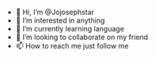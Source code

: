 - 👋 Hi, I’m @Jojosephstar
- 👀 I’m interested in anything
- 🌱 I’m currently learning language
- 💞️ I’m looking to collaborate on my friend
- 📫 How to reach me just follow me

<!---
Jojosephstar/Jojosephstar is a ✨ special ✨ repository because its `README.md` (this file) appears on your GitHub profile.
You can click the Preview link to take a look at your changes.
--->
